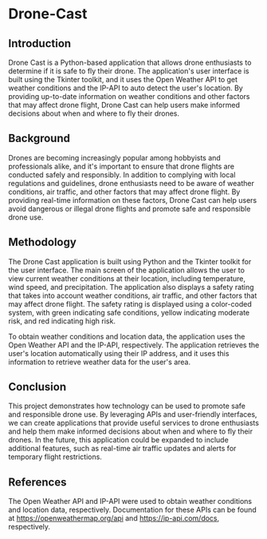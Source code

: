 # Drone-Cast
## Introduction
Drone Cast is a Python-based application that allows drone enthusiasts to determine if it is safe to fly their drone. The application's user interface is built using the Tkinter toolkit, and it uses the Open Weather API to get weather conditions and the IP-API to auto detect the user's location. By providing up-to-date information on weather conditions and other factors that may affect drone flight, Drone Cast can help users make informed decisions about when and where to fly their drones.

## Background
Drones are becoming increasingly popular among hobbyists and professionals alike, and it's important to ensure that drone flights are conducted safely and responsibly. In addition to complying with local regulations and guidelines, drone enthusiasts need to be aware of weather conditions, air traffic, and other factors that may affect drone flight. By providing real-time information on these factors, Drone Cast can help users avoid dangerous or illegal drone flights and promote safe and responsible drone use.

## Methodology
The Drone Cast application is built using Python and the Tkinter toolkit for the user interface. The main screen of the application allows the user to view current weather conditions at their location, including temperature, wind speed, and precipitation. The application also displays a safety rating that takes into account weather conditions, air traffic, and other factors that may affect drone flight. The safety rating is displayed using a color-coded system, with green indicating safe conditions, yellow indicating moderate risk, and red indicating high risk.

To obtain weather conditions and location data, the application uses the Open Weather API and the IP-API, respectively. The application retrieves the user's location automatically using their IP address, and it uses this information to retrieve weather data for the user's area.

## Conclusion
This project demonstrates how technology can be used to promote safe and responsible drone use. By leveraging APIs and user-friendly interfaces, we can create applications that provide useful services to drone enthusiasts and help them make informed decisions about when and where to fly their drones. In the future, this application could be expanded to include additional features, such as real-time air traffic updates and alerts for temporary flight restrictions.

## References
The Open Weather API and IP-API were used to obtain weather conditions and location data, respectively. Documentation for these APIs can be found at https://openweathermap.org/api and https://ip-api.com/docs, respectively.
